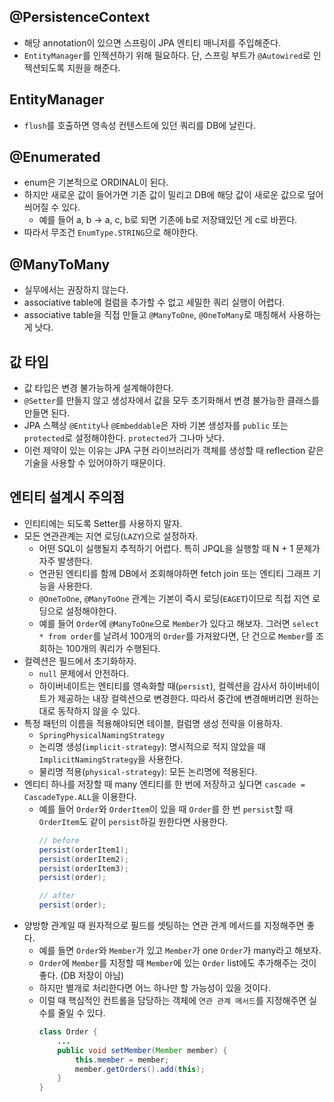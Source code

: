 ## @PersistenceContext
- 해당 annotation이 있으면 스프링이 JPA 엔티티 매니저를 주입해준다.
- `EntityManager`를 인젝션하기 위해 필요하다. 단, 스프링 부트가 `@Autowired`로 인젝션되도록 지원을 해준다.

## EntityManager
- `flush`를 호출하면 영속성 컨텐스트에 있던 쿼리를 DB에 날린다.

## @Enumerated
- enum은 기본적으로 ORDINAL이 된다.
- 하지만 새로운 값이 들어가면 기존 값이 밀리고 DB에 해당 값이 새로운 값으로 덮어씌어질 수 있다.
  - 예를 들어 a, b -> a, c, b로 되면 기존에 b로 저장돼있던 게 c로 바뀐다.
- 따라서 무조건 `EnumType.STRING`으로 해야한다.

## @ManyToMany
- 실무에서는 권장하지 않는다.
- associative table에 컬럼을 추가할 수 없고 세밀한 쿼리 실행이 어렵다.
- associative table을 직접 만들고 `@ManyToOne`, `@OneToMany`로 매칭해서 사용하는 게 낫다.

## 값 타입
- 값 타입은 변경 불가능하게 설계해야한다.
- `@Setter`를 만들지 않고 생성자에서 값을 모두 초기화해서 변경 불가능한 클래스를 만들면 된다.
- JPA 스펙상 `@Entity`나 `@Embeddable`은 자바 기본 생성자를 `public` 또는 `protected`로 설정해야한다. `protected`가 그나마 낫다.
- 이런 제약이 있는 이유는 JPA 구현 라이브러리가 객체를 생성할 때 reflection 같은 기술을 사용할 수 있어야하기 때문이다.

## 엔티티 설계시 주의점
- 인티티에는 되도록 Setter를 사용하지 말자.
- 모든 연관관계는 지연 로딩(`LAZY`)으로 설정하자.
  - 어떤 SQL이 실행될지 추적하기 어렵다. 특히 JPQL을 실행할 때 N + 1 문제가 자주 발생한다.
  - 연관된 엔티티를 함께 DB에서 조회해야하면 fetch join 또는 엔티티 그래프 기능을 사용한다.
  - `@OneToOne`, `@ManyToOne` 관계는 기본이 즉시 로딩(`EAGET`)이므로 직접 지연 로딩으로 설정해야한다.
  - 예를 들어 `Order`에 `@ManyToOne`으로 `Member`가 있다고 해보자. 그러면 `select * from order`를 날려서 100개의 `Order`를 가져왔다면, 단 건으로 `Member`를 조회하는 100개의 쿼리가 수행된다.
- 컬렉션은 필드에서 초기화하자.
  - `null` 문제에서 안전하다.
  - 하이버네이트는 엔티티를 영속화할 때(`persist`), 컬렉션을 감사서 하이버네이트가 제공하는 내장 컬렉션으로 변경한다. 따라서 중간에 변경해버리면 원하는 대로 동작하지 않을 수 있다.
- 특정 패턴의 이름을 적용해야되면 테이블, 컬럼명 생성 전략을 이용하자.
  - `SpringPhysicalNamingStrategy`
  - 논리명 생성(`implicit-strategy`): 명시적으로 적지 않았을 때 `ImplicitNamingStrategy`을 사용한다.
  - 물리명 적용(`physical-strategy`): 모든 논리명에 적용된다.
- 엔티티 하나를 저장할 때 many 엔티티를 한 번에 저장하고 싶다면 `cascade = CascadeType.ALL`을 이용한다.
  - 예를 들어 `Order`와 `OrderItem`이 있을 때 `Order`를 한 번 `persist`할 때 `OrderItem`도 같이 `persist`하길 원한다면 사용한다.
    ```java
    // before
    persist(orderItem1);
    persist(orderItem2);
    persist(orderItem3);
    persist(order);

    // after
    persist(order);
    ```
- 양방향 관계일 때 원자적으로 필드를 셋팅하는 연관 관계 메서드를 지정해주면 좋다.
  - 예를 들면 `Order`와 `Member`가 있고 `Member`가 one `Order`가 many라고 해보자.
  - `Order`에 `Member`를 지정할 때 `Member`에 있는 `Order` list에도 추가해주는 것이 좋다. (DB 저장이 아님)
  - 하지만 별개로 처리한다면 어느 하나만 할 가능성이 있을 것이다.
  - 이럴 때 핵심적인 컨트롤을 담당하는 객체에 `연관 관계 메서드`를 지정해주면 실수를 줄일 수 있다.
    ```java
    class Order {
        ...
        public void setMember(Member member) {
            this.member = member;
            member.getOrders().add(this);
        }
    }
    ```
